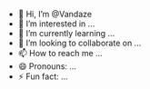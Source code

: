 - 👋 Hi, I’m @Vandaze
- 👀 I’m interested in ...
- 🌱 I’m currently learning ...
- 💞️ I’m looking to collaborate on ...
- 📫 How to reach me ...
- 😄 Pronouns: ...
- ⚡ Fun fact: ...

<!---
duoxaninadr/duoxaninadr is a ✨ special ✨ repository because its `README.md` (this file) appears on your GitHub profile.
You can click the Preview link to take a look at your changes.
--->
